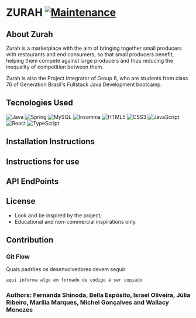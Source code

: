 # ZURAH [![Maintenance](https://img.shields.io/badge/Maintained%3F-yes-green.svg)](https://GitHub.com/Naereen/StrapDown.js/graphs/commit-activity)


## About Zurah 
Zurah is a marketplace with the aim of bringing together small producers with restaurants and end consumers, so that small producers benefit, helping them compete against large producers and thus reducing the inequality of competition between them.

Zurah is also the Project Integrator of Group 6, who are students from class 76 of Generation Brasil's Fullstack Java Development bootcamp.


## Tecnologies Used

![Java](https://img.shields.io/badge/java-%23ED8B00.svg?style=for-the-badge&logo=openjdk&logoColor=white)
![Spring](https://img.shields.io/badge/spring-%236DB33F.svg?style=for-the-badge&logo=spring&logoColor=white)
![MySQL](https://img.shields.io/badge/mysql-4479A1.svg?style=for-the-badge&logo=mysql&logoColor=white)
![Insomnia](https://img.shields.io/badge/Insomnia-black?style=for-the-badge&logo=insomnia&logoColor=5849BE)
![HTML5](https://img.shields.io/badge/html5-%23E34F26.svg?style=for-the-badge&logo=html5&logoColor=white)
![CSS3](https://img.shields.io/badge/css3-%231572B6.svg?style=for-the-badge&logo=css3&logoColor=white)
![JavaScript](https://img.shields.io/badge/javascript-%23323330.svg?style=for-the-badge&logo=javascript&logoColor=%23F7DF1E)
![React](https://img.shields.io/badge/react-%2320232a.svg?style=for-the-badge&logo=react&logoColor=%2361DAFB)
![TypeScript](https://img.shields.io/badge/typescript-%23007ACC.svg?style=for-the-badge&logo=typescript&logoColor=white)

## Installation Instructions

## Instructions for use

## API EndPoints

## License

* Look and be inspired by the project;
* Educational and non-commercial inspirations only.

## Contribution
### Git Flow
Quais padrões os desenvolvedores devem seguir

```bash
aqui informa algo em formado de código à ser copiado
```

### Authors: Fernanda Shinoda, Bella Espósito, Israel Oliveira, Júlia Ribeiro, Marília Marques, Michel Gonçalves and Wallacy Menezes
